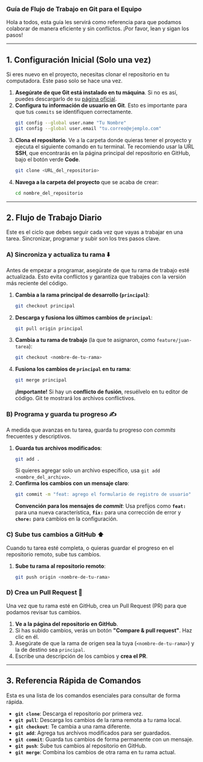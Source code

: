 ### Guía de Flujo de Trabajo en Git para el Equipo

Hola a todos, esta guía les servirá como referencia para que podamos colaborar de manera eficiente y sin conflictos. ¡Por favor, lean y sigan los pasos\!

-----

## 1\. Configuración Inicial (Solo una vez)

Si eres nuevo en el proyecto, necesitas clonar el repositorio en tu computadora. Este paso solo se hace una vez.

1.  **Asegúrate de que Git está instalado en tu máquina**. Si no es así, puedes descargarlo de su [página oficial](https://git-scm.com/).
2.  **Configura tu información de usuario en Git**. Esto es importante para que tus `commits` se identifiquen correctamente.
    ```bash
    git config --global user.name "Tu Nombre"
    git config --global user.email "tu.correo@ejemplo.com"
    ```
3.  **Clona el repositorio**. Ve a la carpeta donde quieras tener el proyecto y ejecuta el siguiente comando en tu terminal. Te recomiendo usar la URL **SSH**, que encontrarás en la página principal del repositorio en GitHub, bajo el botón verde **Code**.
    ```bash
    git clone <URL_del_repositorio>
    ```
4.  **Navega a la carpeta del proyecto** que se acaba de crear:
    ```bash
    cd nombre_del_repositorio
    ```

-----

## 2\. Flujo de Trabajo Diario

Este es el ciclo que debes seguir cada vez que vayas a trabajar en una tarea. Sincronizar, programar y subir son los tres pasos clave.

### A) Sincroniza y actualiza tu rama ⬇️

Antes de empezar a programar, asegúrate de que tu rama de trabajo esté actualizada. Esto evita conflictos y garantiza que trabajes con la versión más reciente del código.

1.  **Cambia a la rama principal de desarrollo (`principal`)**:
    ```bash
    git checkout principal
    ```
2.  **Descarga y fusiona los últimos cambios de `principal`**:
    ```bash
    git pull origin principal
    ```
3.  **Cambia a tu rama de trabajo** (la que te asignaron, como `feature/juan-tarea`):
    ```bash
    git checkout <nombre-de-tu-rama>
    ```
4.  **Fusiona los cambios de `principal` en tu rama**:
    ```bash
    git merge principal
    ```
    **¡Importante\!** Si hay un **conflicto de fusión**, resuélvelo en tu editor de código. Git te mostrará los archivos conflictivos.

### B) Programa y guarda tu progreso ✍️

A medida que avanzas en tu tarea, guarda tu progreso con *commits* frecuentes y descriptivos.

1.  **Guarda tus archivos modificados**:
    ```bash
    git add .
    ```
    Si quieres agregar solo un archivo específico, usa `git add <nombre_del_archivo>`.
2.  **Confirma los cambios con un mensaje claro**:
    ```bash
    git commit -m "feat: agrego el formulario de registro de usuario"
    ```
    **Convención para los mensajes de *commit***: Usa prefijos como **`feat:`** para una nueva característica, **`fix:`** para una corrección de error y **`chore:`** para cambios en la configuración.

### C) Sube tus cambios a GitHub ⬆️

Cuando tu tarea esté completa, o quieras guardar el progreso en el repositorio remoto, sube tus cambios.

1.  **Sube tu rama al repositorio remoto**:
    ```bash
    git push origin <nombre-de-tu-rama>
    ```

### D) Crea un Pull Request 🤝

Una vez que tu rama esté en GitHub, crea un Pull Request (PR) para que podamos revisar tus cambios.

1.  **Ve a la página del repositorio en GitHub**.
2.  Si has subido cambios, verás un botón **"Compare & pull request"**. Haz clic en él.
3.  Asegúrate de que la rama de origen sea la tuya (`<nombre-de-tu-rama>`) y la de destino sea `principal`.
4.  Escribe una descripción de los cambios y **crea el PR**.

-----

## 3\. Referencia Rápida de Comandos

Esta es una lista de los comandos esenciales para consultar de forma rápida.

  * **`git clone`**: Descarga el repositorio por primera vez.
  * **`git pull`**: Descarga los cambios de la rama remota a tu rama local.
  * **`git checkout`**: Te cambia a una rama diferente.
  * **`git add`**: Agrega tus archivos modificados para ser guardados.
  * **`git commit`**: Guarda tus cambios de forma permanente con un mensaje.
  * **`git push`**: Sube tus cambios al repositorio en GitHub.
  * **`git merge`**: Combina los cambios de otra rama en tu rama actual.